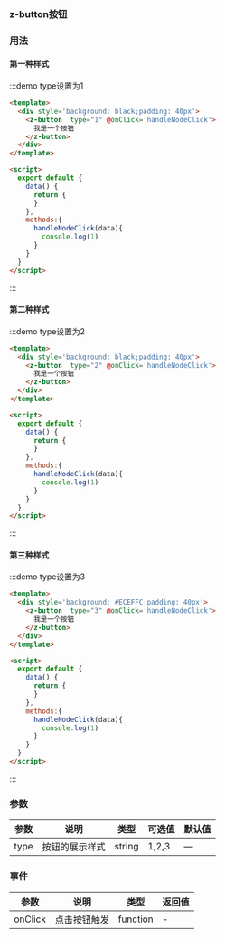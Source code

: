 ### z-button按钮




### 用法

#### 第一种样式

:::demo type设置为1
```html
<template>
  <div style='background: black;padding: 40px'>
    <z-button  type="1" @onClick='handleNodeClick'>
      我是一个按钮
    </z-button>
  </div>
</template>

<script>
  export default {
    data() {
      return {
      }
    },
    methods:{
      handleNodeClick(data){
        console.log(1)
      }
    }
  }
</script>

```
:::

#### 第二种样式

:::demo type设置为2
```html
<template>
  <div style='background: black;padding: 40px'>
    <z-button  type="2" @onClick='handleNodeClick'>
      我是一个按钮
    </z-button>
  </div>
</template>

<script>
  export default {
    data() {
      return {
      }
    },
    methods:{
      handleNodeClick(data){
        console.log(1)
      }
    }
  }
</script>

```
:::

#### 第三种样式

:::demo type设置为3
```html
<template>
  <div style='background: #ECEFFC;padding: 40px'>
    <z-button  type="3" @onClick='handleNodeClick'>
      我是一个按钮
    </z-button>
  </div>
</template>

<script>
  export default {
    data() {
      return {
      }
    },
    methods:{
      handleNodeClick(data){
        console.log(1)
      }
    }
  }
</script>

```
:::



### 参数
| 参数      | 说明          | 类型      | 可选值                           | 默认值  |
|---------- |-------------- |---------- |--------------------------------  |-------- |
| type | 按钮的展示样式 | string | 1,2,3 | — |

### 事件
| 参数      | 说明          | 类型      | 返回值  |
|---------- |-------------- |----------  |-------- |
| onClick | 点击按钮触发 | function |  - |